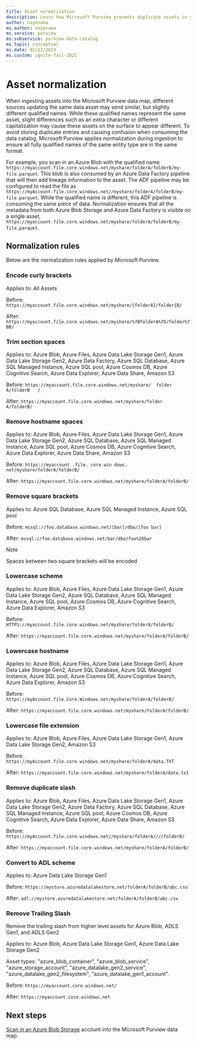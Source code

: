 ```yaml
---
title: Asset normalization
description: Learn how Microsoft Purview prevents duplicate assets in your data map through asset normalization
author: nayenama
ms.author: nayenama
ms.service: purview
ms.subservice: purview-data-catalog
ms.topic: conceptual
ms.date: 02/17/2023
ms.custom: ignite-fall-2021
---
```


# Asset normalization

When ingesting assets into the Microsoft Purview data map, different sources updating the same data asset may send similar, but slightly different qualified names. While these qualified names represent the same asset, slight differences such as an extra character or different capitalization may cause these assets on the surface to appear different. To avoid storing duplicate entries and causing confusion when consuming the data catalog, Microsoft Purview applies normalization during ingestion to ensure all fully qualified names of the same entity type are in the same format.

For example, you scan in an Azure Blob with the qualified name `https://myaccount.file.core.windows.net/myshare/folderA/folderB/my-file.parquet`. This blob is also consumed by an Azure Data Factory pipeline that will then add lineage information to the asset. The ADF pipeline may be configured to read the file as `https://myAccount.file.core.windows.net//myshare/folderA/folderB/my-file.parquet`. While the qualified name is different, this ADF pipeline is consuming the same piece of data. Normalization ensures that all the metadata from both Azure Blob Storage and Azure Data Factory is visible on a single asset, `https://myaccount.file.core.windows.net/myshare/folderA/folderB/my-file.parquet`.

## Normalization rules

Below are the normalization rules applied by Microsoft Purview.

### Encode curly brackets
Applies to: All Assets

Before: `https://myaccount.file.core.windows.net/myshare/{folderA}/folder{B/`

After: 	`https://myaccount.file.core.windows.net/myshare/%7BfolderA%7D/folder%7BB/`

### Trim section spaces
Applies to: Azure Blob, Azure Files, Azure Data Lake Storage Gen1, Azure Data Lake Storage Gen2, Azure Data Factory, Azure SQL Database, Azure SQL Managed Instance, Azure SQL pool, Azure Cosmos DB, Azure Cognitive Search, Azure Data Explorer, Azure Data Share, Amazon S3

Before: `https://myaccount.file.core.windows.net/myshare/  folder A/folderB   /`

After: 	`https://myaccount.file.core.windows.net/myshare/folder A/folderB/`

### Remove hostname spaces
Applies to: Azure Blob, Azure Files, Azure Data Lake Storage Gen1, Azure Data Lake Storage Gen2, Azure SQL Database, Azure SQL Managed Instance, Azure SQL pool, Azure Cosmos DB, Azure Cognitive Search, Azure Data Explorer, Azure Data Share, Amazon S3

Before: `https://myaccount .file. core.win dows. net/myshare/folderA/folderB/`

After:	`https://myaccount.file.core.windows.net/myshare/folderA/folderB/`

### Remove square brackets 
Applies to: Azure SQL Database, Azure SQL Managed Instance, Azure SQL pool

Before: `mssql://foo.database.windows.net/[bar]/dbo/[foo bar]`

After: 	`mssql://foo.database.windows.net/bar/dbo/foo%20bar`

> [!NOTE]
> Spaces between two square brackets will be encoded

### Lowercase scheme
Applies to: Azure Blob, Azure Files, Azure Data Lake Storage Gen1, Azure Data Lake Storage Gen2, Azure SQL Database, Azure SQL Managed Instance, Azure SQL pool, Azure Cosmos DB, Azure Cognitive Search, Azure Data Explorer, Amazon S3

Before: `HTTPS://myaccount.file.core.windows.net/myshare/folderA/folderB/`

After: 	`https://myaccount.file.core.windows.net/myshare/folderA/folderB/`

### Lowercase hostname
Applies to: Azure Blob, Azure Files, Azure Data Lake Storage Gen1, Azure Data Lake Storage Gen2, Azure SQL Database, Azure SQL Managed Instance, Azure SQL pool, Azure Cosmos DB, Azure Cognitive Search, Azure Data Explorer, Amazon S3

Before: `https://myAccount.file.Core.Windows.net/myshare/folderA/folderB/`

After: 	`https://myaccount.file.core.windows.net/myshare/folderA/folderB/`

### Lowercase file extension
Applies to: Azure Blob, Azure Files, Azure Data Lake Storage Gen1, Azure Data Lake Storage Gen2, Amazon S3

Before: `https://myAccount.file.core.windows.net/myshare/folderA/data.TXT`

After: 	`https://myaccount.file.core.windows.net/myshare/folderA/data.txt`

### Remove duplicate slash
Applies to: Azure Blob, Azure Files, Azure Data Lake Storage Gen1, Azure Data Lake Storage Gen2, Azure Data Factory, Azure SQL Database, Azure SQL Managed Instance, Azure SQL pool, Azure Cosmos DB, Azure Cognitive Search, Azure Data Explorer, Azure Data Share, Amazon S3

Before: `https://myAccount.file.core.windows.net//myshare/folderA////folderB/`

After: 	`https://myaccount.file.core.windows.net/myshare/folderA/folderB/`

### Convert to ADL scheme
Applies to: Azure Data Lake Storage Gen1

Before: `https://mystore.azuredatalakestore.net/folderA/folderB/abc.csv`

After: 	`adl://mystore.azuredatalakestore.net/folderA/folderB/abc.csv`

### Remove Trailing Slash
Remove the trailing slash from higher level assets for Azure Blob, ADLS Gen1, and ADLS Gen2

Applies to: Azure Blob, Azure Data Lake Storage Gen1, Azure Data Lake Storage Gen2

Asset types: "azure_blob_container", "azure_blob_service", "azure_storage_account", "azure_datalake_gen2_service", "azure_datalake_gen2_filesystem", "azure_datalake_gen1_account".

Before: `https://myaccount.core.windows.net/`

After: `https://myaccount.core.windows.net`
## Next steps

[Scan in an Azure Blob Storage](register-scan-azure-blob-storage-source.md) account into the Microsoft Purview data map. 
